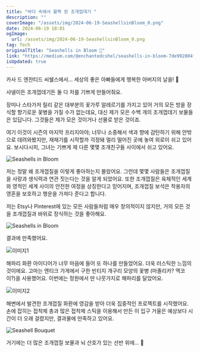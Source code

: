 ```yaml
---
title: "바다 속에서 활짝 핀 조개껍데기 "
description: ""
coverImage: "/assets/img/2024-06-19-SeashellsinBloom_0.png"
date: 2024-06-19 18:01
ogImage:
  url: /assets/img/2024-06-19-SeashellsinBloom_0.png
tag: Tech
originalTitle: "Seashells in Bloom 🐚"
link: "https://medium.com/@enchantedcshel/seashells-in-bloom-7de992804f52"
isUpdated: true
---
```


카사 드 엔찬티드 씨쉘스에서... 세상의 좋은 아빠들에게 행복한 아버지의 날을! 🐚

샤넬이든 조개껍데기든 둘 다 저를 기쁘게 만들어줘요.

장미나 스타가저 릴리 같은 대부분의 꽃가루 알레르기를 가지고 있어 거의 모든 방을 장식할 향기로운 꽃병을 가질 수가 없는데요, 대신 제가 모은 수백 개의 조개껍데기 보물들은 있답니다. 그것들은 제가 모은 것이거나 선물로 받은 것이죠.

여기 이것이 시즌의 마지막 프리지아야; 너무나 소중해서 색과 향에 감탄하기 위해 안밖으로 데려와봤지만, 재채기를 시작할까 걱정돼 멀리 떨어진 곳에 놓여 외로이 쉬고 있어요. 보시다시피, 그녀는 기쁘게 제 다른 몇몇 조개친구들 사이에서 쉬고 있어요.

<div class="content-ad"></div>

![Seashells in Bloom](/assets/img/2024-06-19-SeashellsinBloom_0.png)

저는 정말 왜 조개껍질을 이렇게 좋아하는지 몰랐어요. 그런데 몇몇 사람들은 조개껍질을 사랑과 생식력과 연관 짓는다는 것을 알게 되었어요. 또한 조개껍질은 육체적인 세계와 영적인 세계 사이의 안전한 여정을 상징한다고 믿어지며, 조개껍질 보석은 착용자의 영혼을 보호하고 행운을 가져다 준다고 합니다.

저는 Etsy나 Pinterest에 있는 모든 사람들처럼 매우 창의적이지 않지만, 거의 모든 것을 조개껍질과 바위로 장식하는 것을 좋아해요.

![Seashells in Bloom](/assets/img/2024-06-19-SeashellsinBloom_1.png)

<div class="content-ad"></div>

결과에 만족했어요.

![이미지1](/assets/img/2024-06-19-SeashellsinBloom_2.png)

해파리 화환 아이디어가 너무 마음에 들어 또 하나를 만들었어요. 더욱 러스틱한 느낌의 것이에요. 고마는 앤티크 가게에서 구한 빈티지 개구리 모양의 꽃병 (마졸리카? 맥코이?)을 사용했어요. 이번에는 정원에서 딴 나뭇가지로 해파리를 달았어요.

![이미지2](/assets/img/2024-06-19-SeashellsinBloom_3.png)

<div class="content-ad"></div>

해변에서 발견한 조개껍질 화환에 영감을 받아 더욱 집중적인 프로젝트를 시작했어요. 손에 잡히는 접착제 총과 많은 접착제 스틱을 이용해서 만든 이 입구 거울은 예상보다 시간이 더 오래 걸렸지만, 결과물에 만족하고 있어요.

![Seashell Bouquet](/assets/img/2024-06-19-SeashellsinBloom_4.png)

거기에는 더 많은 조개껍질 보물과 뇌 산호가 있는 선반 위에... 🐚
